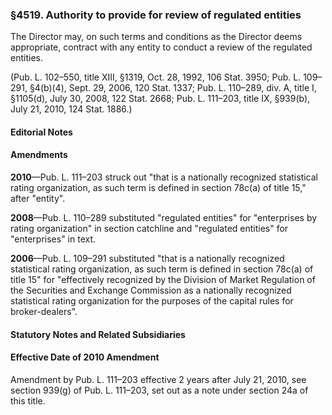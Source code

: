### §4519. Authority to provide for review of regulated entities ###

The Director may, on such terms and conditions as the Director deems appropriate, contract with any entity to conduct a review of the regulated entities.

(Pub. L. 102–550, title XIII, §1319, Oct. 28, 1992, 106 Stat. 3950; Pub. L. 109–291, §4(b)(4), Sept. 29, 2006, 120 Stat. 1337; Pub. L. 110–289, div. A, title I, §1105(d), July 30, 2008, 122 Stat. 2668; Pub. L. 111–203, title IX, §939(b), July 21, 2010, 124 Stat. 1886.)

#### **Editorial Notes** ####

#### Amendments ####

**2010**—Pub. L. 111–203 struck out "that is a nationally recognized statistical rating organization, as such term is defined in section 78c(a) of title 15," after "entity".

**2008**—Pub. L. 110–289 substituted "regulated entities" for "enterprises by rating organization" in section catchline and "regulated entities" for "enterprises" in text.

**2006**—Pub. L. 109–291 substituted "that is a nationally recognized statistical rating organization, as such term is defined in section 78c(a) of title 15" for "effectively recognized by the Division of Market Regulation of the Securities and Exchange Commission as a nationally recognized statistical rating organization for the purposes of the capital rules for broker-dealers".

#### **Statutory Notes and Related Subsidiaries** ####

#### Effective Date of 2010 Amendment ####

Amendment by Pub. L. 111–203 effective 2 years after July 21, 2010, see section 939(g) of Pub. L. 111–203, set out as a note under section 24a of this title.